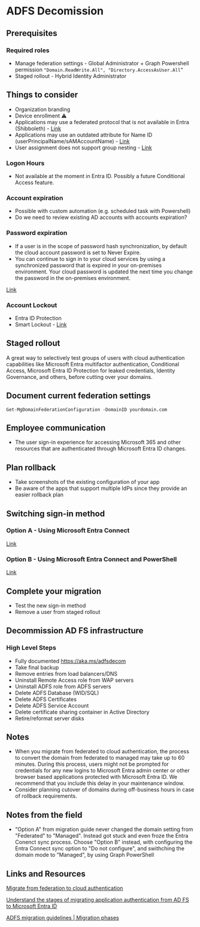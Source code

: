 # ADFS Decomission

## Prerequisites

### Required roles

- Manage federation settings - Global Administrator + Graph Powershell permission `"Domain.ReadWrite.All", "Directory.AccessAsUser.All”`
- Staged rollout - Hybrid Identity Administrator

## Things to consider

- Organization branding
- Device enrollment ⚠️
- Applications may use a federated protocol that is not available in Entra (Shibboleth) - [Link](https://dirteam.com/sander/2025/03/17/from-the-field-three-gotchas-when-migrating-applications-from-ad-fs-to-entra/)
- Applications may use an outdated attribute for Name ID (userPrincipalName/sAMAccountName)  - [Link](https://dirteam.com/sander/2025/03/17/from-the-field-three-gotchas-when-migrating-applications-from-ad-fs-to-entra/)
- User assignment does not support group nesting  - [Link](https://dirteam.com/sander/2025/03/17/from-the-field-three-gotchas-when-migrating-applications-from-ad-fs-to-entra/)

### Logon Hours

- Not available at the moment in Entra ID. Possibly a future Conditional Access feature.

### Account expiration

- Possible with custom automation (e.g. scheduled task with Powershell)
- Do we need to review existing AD accounts with accounts expiration?

### Password expiration

- If a user is in the scope of password hash synchronization, by default the cloud account password is set to Never Expire.
- You can continue to sign in to your cloud services by using a synchronized password that is expired in your on-premises environment. Your cloud password is updated the next time you change the password in the on-premises environment.

[Link](https://learn.microsoft.com/en-us/entra/identity/hybrid/connect/how-to-connect-password-hash-synchronization#password-expiration-policy)

### Account Lockout

- Entra ID Protection
- Smart Lockout - [Link](https://learn.microsoft.com/en-us/entra/identity/authentication/howto-password-smart-lockout)

## Staged rollout

A great way to selectively test groups of users with cloud authentication capabilities like Microsoft Entra multifactor authentication, Conditional Access, Microsoft Entra ID Protection for leaked credentials, Identity Governance, and others, before cutting over your domains.

## Document current federation settings

`Get-MgDomainFederationConfiguration -DomainID yourdomain.com`

## Employee communication

- The user sign-in experience for accessing Microsoft 365 and other resources that are authenticated through Microsoft Entra ID changes.

## Plan rollback

- Take screenshots of the existing configuration of your app
- Be aware of the apps that support multiple IdPs since they provide an easier rollback plan

## Switching sign-in method

### Option A - Using Microsoft Entra Connect

[Link](https://learn.microsoft.com/en-us/entra/identity/hybrid/connect/migrate-from-federation-to-cloud-authentication#option-a)

### Option B - Using Microsoft Entra Connect and PowerShell

[Link](https://learn.microsoft.com/en-us/entra/identity/hybrid/connect/migrate-from-federation-to-cloud-authentication#option-b)

## Complete your migration

- Test the new sign-in method
- Remove a user from staged rollout

## Decommission AD FS infrastructure
### High Level Steps

- Fully documented https://aka.ms/adfsdecom
- Take final backup
- Remove entries from load balancers/DNS
- Uninstall Remote Access role from WAP servers
- Uninstall ADFS role from ADFS servers
- Delete ADFS Database (WID/SQL)
- Delete ADFS Certificates
- Delete ADFS Service Account
- Delete certificate sharing container in Active Directory
- Retire/reformat server disks

## Notes
- When you migrate from federated to cloud authentication, the process to convert the domain from federated to managed may take up to 60 minutes. During this process, users might not be prompted for credentials for any new logins to Microsoft Entra admin center or other browser based applications protected with Microsoft Entra ID. We recommend that you include this delay in your maintenance window.
- Consider planning cutover of domains during off-business hours in case of rollback requirements.

## Notes from the field
- "Option A" from migration guide never changed the domain setting from "Federated" to "Managed". Instead got stuck and even froze the Entra Conenct sync process. Choose "Option B" instead, with configuring the Entra Connect sync option to "Do not configure", and swithching the domain mode to "Managed", by using Graph PowerShell

## Links and Resources

[Migrate from federation to cloud authentication](https://learn.microsoft.com/en-us/entra/identity/hybrid/connect/migrate-from-federation-to-cloud-authentication)

[Understand the stages of migrating application authentication from AD FS to Microsoft Entra ID](https://learn.microsoft.com/en-us/entra/identity/enterprise-apps/migrate-adfs-apps-stages)

[ADFS migration guidelines | Migration phases](https://learn.microsoft.com/en-us/entra/identity/enterprise-apps/migrate-adfs-apps-phases-overview)
